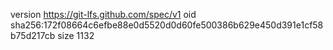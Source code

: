 version https://git-lfs.github.com/spec/v1
oid sha256:172f08664c6efbe88e0d5520d0d60fe500386b629e450d391e1cf58b75d217cb
size 1132

